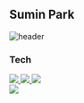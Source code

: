## Sumin Park
<!--
**clappingmin/clappingmin** is a ✨ _special_ ✨ repository because its `README.md` (this file) appears on your GitHub profile.

Here are some ideas to get you started:
<!-- - 🔭 I’m currently working on my project [Muffin's law](https://github.com/dmswl0311/term_project) -->


<!-- - 📘 I graduated from [Yeungnam University](http://www.yu.ac.kr/_korean/main/index.php).
- 🌱 I’m currently learning Python, Django, Algorithm, Kotlin, Android -->

<!--![clappingmin's github stats](https://github-readme-stats.vercel.app/api?username=clappingmin&theme=default&show_icons=true)<br/>-->
<!-- |         Type        	|          Date          	|              Contents              	|                    Organization                    	|
|:-------------------:	|:----------------------:	|:----------------------------------:	|:--------------------------------------------------:	|
|    🎓<br>Education   	| 2016. 3 <br>~ 2021. 2  	| Department of Computer Engineering 	|                 Yeungnam University                	|
| Research activities 	| 2018. 11 <br>~ 2020. 7 	|   Undergraduate Research Students  	| Yeungnam Univ. <br>Computing and memory system Lab 	| -->

![header](https://capsule-render.vercel.app/api?type=waving&color=auto&text=%20SuminPark%20%20&height=200&fontSize=100)


### Tech 
<a href="https://github.com/clappingmin" target="_blank"><img src="https://img.shields.io/badge/Python-3776AB??style=flat-square&logo=Python&logoColor=white"/> 
<a href="https://github.com/clappingmin" target="_blank"><img src="https://img.shields.io/badge/Django-092E20??style=flat-square&logo=django&logoColor=white"/>
<a href="https://github.com/clappingmin" target="_blank"><img src="https://img.shields.io/badge/Flask-000000??style=flat-square&logo=flask&logoColor=white"/>    
<a href="https://github.com/clappingmin" target="_blank"><img src="https://img.shields.io/badge/Flask-000000??style=flat-square&logo=flask&logoColor=white"/>    
